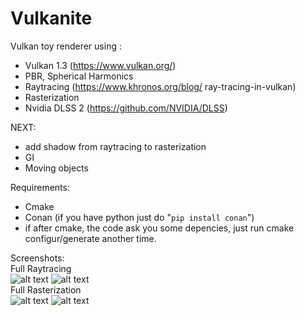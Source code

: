 # Vulkanite

Vulkan toy renderer using :
* Vulkan 1.3 (https://www.vulkan.org/)
* PBR, Spherical Harmonics
* Raytracing (https://www.khronos.org/blog/
ray-tracing-in-vulkan)
* Rasterization
* Nvidia DLSS 2 (https://github.com/NVIDIA/DLSS)

NEXT: 
* add shadow from raytracing to rasterization
* GI
* Moving objects

Requirements:
* Cmake
* Conan (if you have python just do "`pip install conan`")
* if after cmake, the code ask you some depencies, just run cmake configur/generate another time.
  
Screenshots:  
Full Raytracing  
![alt text](screenshots/screenshot1.jpg "Raytracing")
![alt text](screenshots/screenshot2.jpg "Raytracing")  
Full Rasterization  
![alt text](screenshots/screenshot3.jpg "Rasterization")
![alt text](screenshots/screenshot4.jpg "Rasterization")